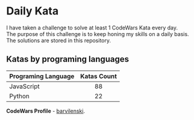 # Daily Kata

I have taken a challenge to solve at least 1 CodeWars Kata every day.  
The purpose of this challenge is to keep honing my skills on a daily basis.  
The solutions are stored in this repository.

## Katas by programing languages

| Programing Language | Katas Count |
| ------------------- | :---------: |
| JavaScript          |          88 |
| Python              |          22 |


**CodeWars Profile** - [barvilenski](https://www.codewars.com/users/vbarv24).
